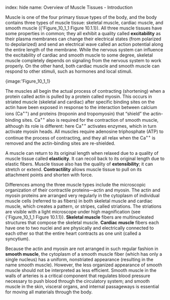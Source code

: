 index: hide
name: Overview of Muscle Tissues - Introduction

Muscle is one of the four primary tissue types of the body, and the body contains three types of muscle tissue: skeletal muscle, cardiac muscle, and smooth muscle ({'Figure_10_1_1 Figure 10.1.1}). All three muscle tissues have some properties in common; they all exhibit a quality called  **excitability** as their plasma membranes can change their electrical states (from polarized to depolarized) and send an electrical wave called an action potential along the entire length of the membrane. While the nervous system can influence the excitability of cardiac and smooth muscle to some degree, skeletal muscle completely depends on signaling from the nervous system to work properly. On the other hand, both cardiac muscle and smooth muscle can respond to other stimuli, such as hormones and local stimuli.


{image:'Figure_10_1_1}
        

The muscles all begin the actual process of contracting (shortening) when a protein called actin is pulled by a protein called myosin. This occurs in striated muscle (skeletal and cardiac) after specific binding sites on the actin have been exposed in response to the interaction between calcium ions (Ca<sup>++</sup>) and proteins (troponin and tropomyosin) that “shield” the actin-binding sites. Ca<sup>++</sup> also is required for the contraction of smooth muscle, although its role is different: here Ca<sup>++</sup> activates enzymes, which in turn activate myosin heads. All muscles require adenosine triphosphate (ATP) to continue the process of contracting, and they all relax when the Ca<sup>++</sup> is removed and the actin-binding sites are re-shielded.

A muscle can return to its original length when relaxed due to a quality of muscle tissue called  **elasticity**. It can recoil back to its original length due to elastic fibers. Muscle tissue also has the quality of  **extensibility**; it can stretch or extend.  **Contractility** allows muscle tissue to pull on its attachment points and shorten with force.

Differences among the three muscle types include the microscopic organization of their contractile proteins—actin and myosin. The actin and myosin proteins are arranged very regularly in the cytoplasm of individual muscle cells (referred to as fibers) in both skeletal muscle and cardiac muscle, which creates a pattern, or stripes, called striations. The striations are visible with a light microscope under high magnification (see {'Figure_10_1_1 Figure 10.1.1}).  **Skeletal muscle** fibers are multinucleated structures that compose the skeletal muscle.  **Cardiac muscle** fibers each have one to two nuclei and are physically and electrically connected to each other so that the entire heart contracts as one unit (called a syncytium).

Because the actin and myosin are not arranged in such regular fashion in  **smooth muscle**, the cytoplasm of a smooth muscle fiber (which has only a single nucleus) has a uniform, nonstriated appearance (resulting in the name smooth muscle). However, the less organized appearance of smooth muscle should not be interpreted as less efficient. Smooth muscle in the walls of arteries is a critical component that regulates blood pressure necessary to push blood through the circulatory system; and smooth muscle in the skin, visceral organs, and internal passageways is essential for moving all materials through the body.
